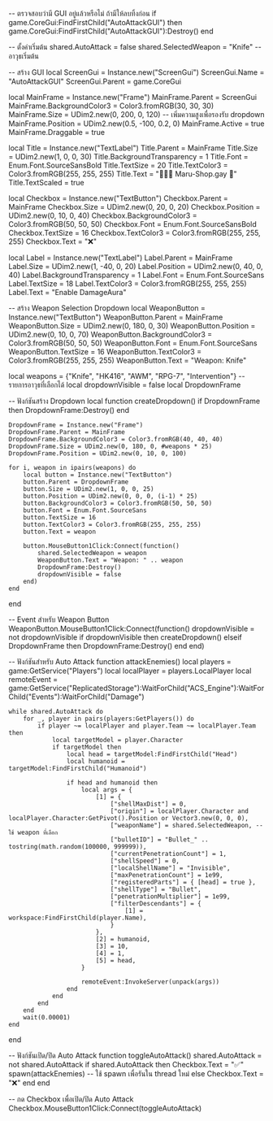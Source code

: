 -- ตรวจสอบว่ามี GUI อยู่แล้วหรือไม่ ถ้ามีให้ลบทิ้งก่อน
if game.CoreGui:FindFirstChild("AutoAttackGUI") then
    game.CoreGui:FindFirstChild("AutoAttackGUI"):Destroy()
end

-- ตั้งค่าเริ่มต้น
shared.AutoAttack = false
shared.SelectedWeapon = "Knife" -- อาวุธเริ่มต้น

-- สร้าง GUI
local ScreenGui = Instance.new("ScreenGui")
ScreenGui.Name = "AutoAttackGUI"
ScreenGui.Parent = game.CoreGui

local MainFrame = Instance.new("Frame")
MainFrame.Parent = ScreenGui
MainFrame.BackgroundColor3 = Color3.fromRGB(30, 30, 30)
MainFrame.Size = UDim2.new(0, 200, 0, 120) -- เพิ่มความสูงเพื่อรองรับ dropdown
MainFrame.Position = UDim2.new(0.5, -100, 0.2, 0)
MainFrame.Active = true
MainFrame.Draggable = true

local Title = Instance.new("TextLabel")
Title.Parent = MainFrame
Title.Size = UDim2.new(1, 0, 0, 30)
Title.BackgroundTransparency = 1
Title.Font = Enum.Font.SourceSansBold
Title.TextSize = 20
Title.TextColor3 = Color3.fromRGB(255, 255, 255)
Title.Text = "👳🏿‍♂️ Maru-Shop.gay 🤰"
Title.TextScaled = true

local Checkbox = Instance.new("TextButton")
Checkbox.Parent = MainFrame
Checkbox.Size = UDim2.new(0, 20, 0, 20)
Checkbox.Position = UDim2.new(0, 10, 0, 40)
Checkbox.BackgroundColor3 = Color3.fromRGB(50, 50, 50)
Checkbox.Font = Enum.Font.SourceSansBold
Checkbox.TextSize = 16
Checkbox.TextColor3 = Color3.fromRGB(255, 255, 255)
Checkbox.Text = "❌"

local Label = Instance.new("TextLabel")
Label.Parent = MainFrame
Label.Size = UDim2.new(1, -40, 0, 20)
Label.Position = UDim2.new(0, 40, 0, 40)
Label.BackgroundTransparency = 1
Label.Font = Enum.Font.SourceSans
Label.TextSize = 18
Label.TextColor3 = Color3.fromRGB(255, 255, 255)
Label.Text = "Enable DamageAura"

-- สร้าง Weapon Selection Dropdown
local WeaponButton = Instance.new("TextButton")
WeaponButton.Parent = MainFrame
WeaponButton.Size = UDim2.new(0, 180, 0, 30)
WeaponButton.Position = UDim2.new(0, 10, 0, 70)
WeaponButton.BackgroundColor3 = Color3.fromRGB(50, 50, 50)
WeaponButton.Font = Enum.Font.SourceSans
WeaponButton.TextSize = 16
WeaponButton.TextColor3 = Color3.fromRGB(255, 255, 255)
WeaponButton.Text = "Weapon: Knife"

local weapons = {"Knife", "HK416", "AWM", "RPG-7", "Intervention"} -- รายการอาวุธที่เลือกได้
local dropdownVisible = false
local DropdownFrame

-- ฟังก์ชันสร้าง Dropdown
local function createDropdown()
    if DropdownFrame then DropdownFrame:Destroy() end
    
    DropdownFrame = Instance.new("Frame")
    DropdownFrame.Parent = MainFrame
    DropdownFrame.BackgroundColor3 = Color3.fromRGB(40, 40, 40)
    DropdownFrame.Size = UDim2.new(0, 180, 0, #weapons * 25)
    DropdownFrame.Position = UDim2.new(0, 10, 0, 100)
    
    for i, weapon in ipairs(weapons) do
        local button = Instance.new("TextButton")
        button.Parent = DropdownFrame
        button.Size = UDim2.new(1, 0, 0, 25)
        button.Position = UDim2.new(0, 0, 0, (i-1) * 25)
        button.BackgroundColor3 = Color3.fromRGB(50, 50, 50)
        button.Font = Enum.Font.SourceSans
        button.TextSize = 16
        button.TextColor3 = Color3.fromRGB(255, 255, 255)
        button.Text = weapon
        
        button.MouseButton1Click:Connect(function()
            shared.SelectedWeapon = weapon
            WeaponButton.Text = "Weapon: " .. weapon
            DropdownFrame:Destroy()
            dropdownVisible = false
        end)
    end
end

-- Event สำหรับ Weapon Button
WeaponButton.MouseButton1Click:Connect(function()
    dropdownVisible = not dropdownVisible
    if dropdownVisible then
        createDropdown()
    elseif DropdownFrame then
        DropdownFrame:Destroy()
    end
end)

-- ฟังก์ชันสำหรับ Auto Attack
function attackEnemies()
    local players = game:GetService("Players")
    local localPlayer = players.LocalPlayer
    local remoteEvent = game:GetService("ReplicatedStorage"):WaitForChild("ACS_Engine"):WaitForChild("Events"):WaitForChild("Damage")

    while shared.AutoAttack do
        for _, player in pairs(players:GetPlayers()) do
            if player ~= localPlayer and player.Team ~= localPlayer.Team then
                local targetModel = player.Character
                if targetModel then
                    local head = targetModel:FindFirstChild("Head")
                    local humanoid = targetModel:FindFirstChild("Humanoid")

                    if head and humanoid then
                        local args = {
                            [1] = {
                                ["shellMaxDist"] = 0,
                                ["origin"] = localPlayer.Character and localPlayer.Character:GetPivot().Position or Vector3.new(0, 0, 0),
                                ["weaponName"] = shared.SelectedWeapon, -- ใช้ weapon ที่เลือก
                                ["bulletID"] = "Bullet_" .. tostring(math.random(100000, 999999)),
                                ["currentPenetrationCount"] = 1,
                                ["shellSpeed"] = 0,
                                ["localShellName"] = "Invisible",
                                ["maxPenetrationCount"] = 1e99,
                                ["registeredParts"] = { [head] = true },
                                ["shellType"] = "Bullet",
                                ["penetrationMultiplier"] = 1e99,
                                ["filterDescendants"] = {
                                    [1] = workspace:FindFirstChild(player.Name),
                                }
                            },
                            [2] = humanoid,
                            [3] = 10,
                            [4] = 1,
                            [5] = head,
                        }

                        remoteEvent:InvokeServer(unpack(args))
                    end
                end
            end
        end
        wait(0.00001)
    end
end

-- ฟังก์ชันเปิด/ปิด Auto Attack
function toggleAutoAttack()
    shared.AutoAttack = not shared.AutoAttack
    if shared.AutoAttack then
        Checkbox.Text = "✅"
        spawn(attackEnemies) -- ใช้ spawn เพื่อรันใน thread ใหม่
    else
        Checkbox.Text = "❌"
    end
end

-- กด Checkbox เพื่อเปิด/ปิด Auto Attack
Checkbox.MouseButton1Click:Connect(toggleAutoAttack)
